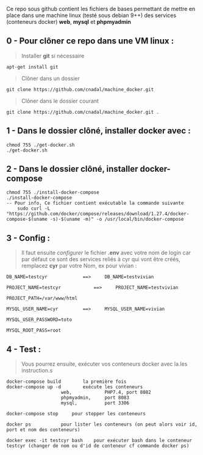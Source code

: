 

Ce repo sous github contient les fichiers de bases permettant de mettre en place dans une machine linux (testé sous debian 9++) des services (conteneurs docker) **web**, **mysql** et **phpmyadmin**

## 0 - Pour **clôner** ce repo dans une VM linux :

	

> 	Installer **git** si nécessaire
	
	apt-get install git
> Clôner dans un dossier  
	
	git clone https://github.com/cnadal/machine_docker.git 
> Clôner dans le dossier courant  

	git clone https://github.com/cnadal/machine_docker.git .
	

## 1 - Dans le dossier clôné, installer docker avec :
      
	chmod 755 ./get-docker.sh
	./get-docker.sh

## 2 - Dans le dossier clôné, installer docker-compose
    
    chmod 755 ./install-docker-compose
    ./install-docker-compose
	-- Pour info, Ce fichier contient exécutable la commande suivante
        sudo curl -L "https://github.com/docker/compose/releases/download/1.27.4/docker-compose-$(uname -s)-$(uname -m)" -o /usr/local/bin/docker-compose
        

## 3 - Config : 

> Il faut ensuite *configurer* le fichier <b>.env</b> avec votre nom de
> login car par défaut ce sont des services reliés à cyr qui vont être créés, remplacez <b>cyr</b> par votre Nom, ex pour vivian :

	DB_NAME=testcyr				==> 	DB_NAME=testvivian
	
	PROJECT_NAME=testcyr			==> 	PROJECT_NAME=testvivian
	
	PROJECT_PATH=/var/www/html
	
	MYSQL_USER_NAME=cyr			==> 	MYSQL_USER_NAME=vivian
	
	MYSQL_USER_PASSWORD=toto
	
	MYSQL_ROOT_PASS=root

## 4 - Test : 

> Vous pourrez ensuite, exécuter vos conteneurs docker avec la.les
> instruction.s

  
  	docker-compose build	 	la première fois
	docker-compose up -d		exécute les conteneurs
						web,			PHP7.4, port 8082
						phpmyadmin,	 	port 8083
						mysql, 			port 3306

	docker-compose stop		pour stopper les conteneurs
	
	docker ps			pour lister les conteneurs (on peut alors voir id, port et nom des conteneurs)

	docker exec -it testcyr bash	pour exécuter bash dans le conteneur testcyr (changer de nom ou d'id de conteneur cf commande docker ps)
					
	
	
	
